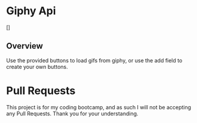 # Giphy Api

[]
## Overview
Use the provided buttons to load gifs from giphy, or use the add field to create your own buttons.

# Pull Requests

This project is for my coding bootcamp, and as such I will not be accepting any Pull Requests. Thank you for your understanding.